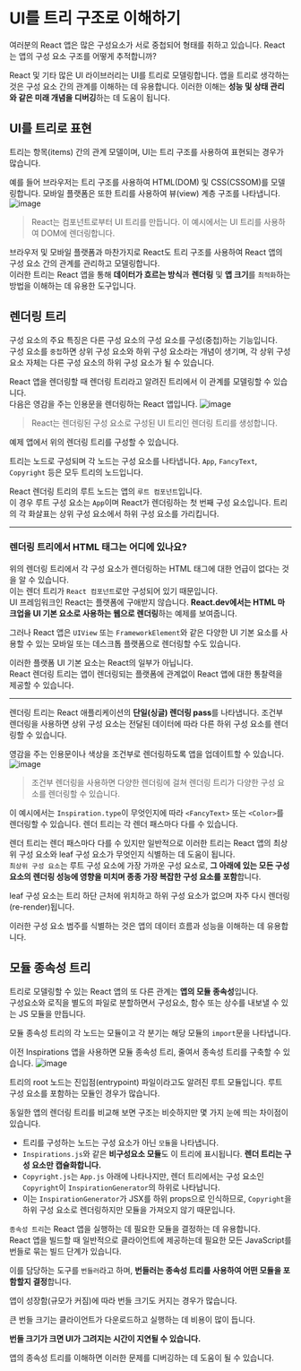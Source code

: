 # UI를 트리 구조로 이해하기
여러분의 React 앱은 많은 구성요소가 서로 중첩되어 형태를 취하고 있습니다. React는 앱의 구성 요소 구조를 어떻게 추적합니까?

React 및 기타 많은 UI 라이브러리는 UI를 트리로 모델링합니다. 
앱을 트리로 생각하는 것은 구성 요소 간의 관계를 이해하는 데 유용합니다. 이러한 이해는 **성능 및 상태 관리와 같은 미래 개념을 디버깅**하는 데 도움이 됩니다.

## UI를 트리로 표현
트리는 항목(items) 간의 관계 모델이며, UI는 트리 구조를 사용하여 표현되는 경우가 많습니다. 

예를 들어 브라우저는 트리 구조를 사용하여 HTML(DOM) 및 CSS(CSSOM)를 모델링합니다. 모바일 플랫폼은 또한 트리를 사용하여 뷰(view) 계층 구조를 나타냅니다.
![image](https://github.com/ektto1041/react-dev-translation-study/assets/165557124/daa3d5d9-8a9c-464e-8051-d5a593dc2019)
> React는 컴포넌트로부터 UI 트리를 만듭니다. 이 예시에서는 UI 트리를 사용하여 DOM에 렌더링합니다.

브라우저 및 모바일 플랫폼과 마찬가지로 React도 트리 구조를 사용하여 React 앱의 구성 요소 간의 관계를 관리하고 모델링합니다. </br>
이러한 트리는 React 앱을 통해 **데이터가 흐르는 방식**과 **렌더링** 및 **앱 크기**를 `최적화`하는 방법을 이해하는 데 유용한 도구입니다.

## 렌더링 트리
구성 요소의 주요 특징은 다른 구성 요소의 구성 요소를 구성(중첩)하는 기능입니다. </br>
구성 요소를 `중첩`하면 상위 구성 요소와 하위 구성 요소라는 개념이 생기며, 각 상위 구성 요소 자체는 다른 구성 요소의 하위 구성 요소가 될 수 있습니다.

React 앱을 렌더링할 때 렌더링 트리라고 알려진 트리에서 이 관계를 모델링할 수 있습니다. </br>
다음은 영감을 주는 인용문을 렌더링하는 React 앱입니다.
![image](https://github.com/ektto1041/react-dev-translation-study/assets/165557124/b89afc0c-3989-4a3e-96de-e328c91dee56)

> React는 렌더링된 구성 요소로 구성된 UI 트리인 렌더링 트리를 생성합니다.

예제 앱에서 위의 렌더링 트리를 구성할 수 있습니다.

트리는 노드로 구성되며 각 노드는 구성 요소를 나타냅니다. `App`, `FancyText`, `Copyright` 등은 모두 트리의 노드입니다.

React 렌더링 트리의 루트 노드는 앱의 `루트 컴포넌트`입니다. </br>
이 경우 루트 구성 요소는 `App`이며 React가 렌더링하는 첫 번째 구성 요소입니다. 트리의 각 화살표는 상위 구성 요소에서 하위 구성 요소를 가리킵니다.

---

### 렌더링 트리에서 HTML 태그는 어디에 있나요?
위의 렌더링 트리에서 각 구성 요소가 렌더링하는 HTML 태그에 대한 언급이 없다는 것을 알 수 있습니다. </br>
이는 렌더 트리가 `React 컴포넌트`로만 구성되어 있기 때문입니다.</br>
UI 프레임워크인 React는 플랫폼에 구애받지 않습니다. **React.dev에서는 HTML 마크업을 UI 기본 요소로 사용하는 웹으로 렌더링**하는 예제를 보여줍니다. 

그러나 React 앱은 `UIView` 또는 `FrameworkElement`와 같은 다양한 UI 기본 요소를 사용할 수 있는 모바일 또는 데스크톱 플랫폼으로 렌더링할 수도 있습니다.

이러한 플랫폼 UI 기본 요소는 React의 일부가 아닙니다. </br>
React 렌더링 트리는 앱이 렌더링되는 플랫폼에 관계없이 React 앱에 대한 통찰력을 제공할 수 있습니다.

---

렌더링 트리는 React 애플리케이션의 **단일(싱글) 렌더링 pass**를 나타냅니다. 
조건부 렌더링을 사용하면 상위 구성 요소는 전달된 데이터에 따라 다른 하위 구성 요소를 렌더링할 수 있습니다.

영감을 주는 인용문이나 색상을 조건부로 렌더링하도록 앱을 업데이트할 수 있습니다.
![image](https://github.com/ektto1041/react-dev-translation-study/assets/165557124/a96942d4-4e49-43fc-a5b6-de1248f00425)

> 조건부 렌더링을 사용하면 다양한 렌더링에 걸쳐 렌더링 트리가 다양한 구성 요소를 렌더링할 수 있습니다.

이 예시에서는 `Inspiration.type`이 무엇인지에 따라 `<FancyText>` 또는 `<Color>`를 렌더링할 수 있습니다. 렌더 트리는 각 렌더 패스마다 다를 수 있습니다.

렌더 트리는 렌더 패스마다 다를 수 있지만 일반적으로 이러한 트리는 React 앱의 최상위 구성 요소와 leaf 구성 요소가 무엇인지 식별하는 데 도움이 됩니다. </br>
`최상위 구성 요소`는 루트 구성 요소에 가장 가까운 구성 요소로, **그 아래에 있는 모든 구성 요소의 렌더링 성능에 영향을 미치며 종종 가장 복잡한 구성 요소를 포함**합니다. 

leaf 구성 요소는 트리 하단 근처에 위치하고 하위 구성 요소가 없으며 자주 다시 렌더링(re-render)됩니다.

이러한 구성 요소 범주를 식별하는 것은 앱의 데이터 흐름과 성능을 이해하는 데 유용합니다.

## 모듈 종속성 트리
트리로 모델링할 수 있는 React 앱의 또 다른 관계는 **앱의 모듈 종속성**입니다. </br>
구성요소와 로직을 별도의 파일로 분할하면서 구성요소, 함수 또는 상수를 내보낼 수 있는 JS 모듈을 만듭니다.

모듈 종속성 트리의 각 노드는 모듈이고 각 분기는 해당 모듈의 `import`문을 나타냅니다.

이전 Inspirations 앱을 사용하면 모듈 종속성 트리, 줄여서 종속성 트리를 구축할 수 있습니다.
![image](https://github.com/ektto1041/react-dev-translation-study/assets/165557124/165cae96-4a17-459e-9d61-5ed17485ae91)

트리의 root 노드는 진입점(entrypoint) 파일이라고도 알려진 루트 모듈입니다. 루트 구성 요소를 포함하는 모듈인 경우가 많습니다.

동일한 앱의 렌더링 트리를 비교해 보면 구조는 비슷하지만 몇 가지 눈에 띄는 차이점이 있습니다.
* 트리를 구성하는 노드는 구성 요소가 아닌 `모듈`을 나타냅니다.
* `Inspirations.js`와 같은 **비구성요소 모듈**도 이 트리에 표시됩니다. **렌더 트리는 구성 요소만 캡슐화합니다.**
* `Copyright.js`는 `App.js` 아래에 나타나지만, 렌더 트리에서는 구성 요소인 `Copyright`이 `InspirationGenerator`의 하위로 나타납니다.
* 이는 `InspirationGenerator`가 JSX를 하위 props으로 인식하므로, `Copyright`을 하위 구성 요소로 렌더링하지만 모듈을 가져오지 않기 때문입니다.

`종속성 트리`는 React 앱을 실행하는 데 필요한 모듈을 결정하는 데 유용합니다. </br>
React 앱을 빌드할 때 일반적으로 클라이언트에 제공하는데 필요한 모든 JavaScript를 번들로 묶는 빌드 단계가 있습니다.

이를 담당하는 도구를 `번들러`라고 하며, **번들러는 종속성 트리를 사용하여 어떤 모듈을 포함할지 결정**합니다.

앱이 성장함(규모가 커짐)에 따라 번들 크기도 커지는 경우가 많습니다. 

큰 번들 크기는 클라이언트가 다운로드하고 실행하는 데 비용이 많이 듭니다. 

**번들 크기가 크면 UI가 그려지는 시간이 지연될 수 있습니다.** 

앱의 종속성 트리를 이해하면 이러한 문제를 디버깅하는 데 도움이 될 수 있습니다.
